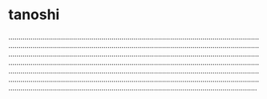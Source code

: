 # tanoshi

...................................................................................................................................................................................................................................................................................................................................................................................................................................................................................................................................................................................................................................................................................................................................................................................................................................................................................................